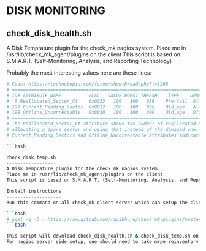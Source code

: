 DISK MONITORING
===============

check_disk_health.sh
--------------------
A Disk Temprature plugin for the check_mk nagios system.
Place me in /usr/lib/check_mk_agent/plugins on the client
This script is based on S.M.A.R.T. (Self-Monitoring, Analysis, and Reporting Technology)

Probably the most interesting values here are these lines:
```bash
# Code: https://technutopia.com/forum/showthread.php?t=1266
# ==================================================================================================
# ID# ATTRIBUTE_NAME          FLAG   VALUE WORST THRESH    TYPE    UPDATED  WHEN_FAILED RAW_VALUE  |
#  5 Reallocated_Sector_Ct    0x0033   100   100   036    Pre-fail  Always       -       0         |
# 197 Current_Pending_Sector  0x0012   100   100   000    Old_age   Always       -       0         |
# 198 Offline_Uncorrectable   0x0010   100   100   000    Old_age   Offline      -       0         |
# ==================================================================================================
# The Reallocated_Sector_Ct attribute shows the number of reallocated sectors on the disk. That means, number of bad sectors that have been <fixed> by
# allocating a spare sector and using that instead of the damaged one.
# Current_Pending_Sectors and Offline_Uncorrectable attributes indicates the number of sectors that are unreadable but the disk firmware has not replaced #them yet with  the spare sectors because its possible that the data becomes readable later or the data gets overwritten. If any of the latter cases #happends, the disk firmware will replace the damaged sectors with the spare sectors.

```bash

check_disk_temp.sh
------------------
A Disk Temprature plugin for the check_mk nagios system.
Place me in /usr/lib/check_mk_agent/plugins on the client
This script is based on S.M.A.R.T. (Self-Monitoring, Analysis, and Reporting Technology)

Install instructions
--------------------
Run this command on all check_mk client server which can setup the client side check_mk mrpe.cfg checks for disks.

```bash
# wget -q -O - https://raw.github.com/ravibhure/check_mk-plugins/master/disk_monitoring/install_disk_check.sh | bash
```bash

This script will download check_disk_health.sh & check_disk_temp.sh on target client server and update the mrpe.cfg file.
For nagios server side setup, one should need to take mrpe reinventory of these servers and setup the check_mk base file to keep delay of 10min for these specific checks.
